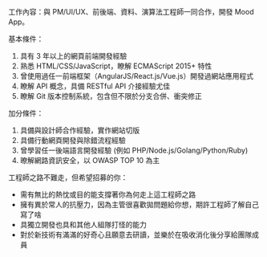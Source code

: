 工作內容：與 PM/UI/UX、前後端、資料、演算法工程師一同合作，開發 Mood App。

基本條件：
1. 具有 3 年以上的網頁前端開發經驗
2. 熟悉 HTML/CSS/JavaScript，瞭解 ECMAScript 2015+ 特性
3. 曾使用過任一前端框架（AngularJS/React.js/Vue.js）開發過網站應用程式
4. 瞭解 API 概念，具備 RESTful API 介接經驗尤佳
5. 瞭解 Git 版本控制系統，包含但不限於分支合併、衝突修正

加分條件：
1. 具備與設計師合作經驗，實作網站切版
2. 具備行動網頁開發與除錯流程經驗
3. 曾學習任一後端語言開發經驗 (例如 PHP/Node.js/Golang/Python/Ruby)
4. 暸解網路資訊安全，以 OWASP TOP 10 為主

工程師之路不難走，但希望招募的你：
- 需有無比的熱忱或目的能支撐著你為何走上這工程師之路
- 擁有異於常人的抗壓力，因為主管很喜歡拋問題給你想，期許工程師了解自己寫了啥
- 具獨立開發也具和其他人組隊打怪的能力
- 對於新技術有滿滿的好奇心且願意去研讀，並樂於在吸收消化後分享給團隊成員
